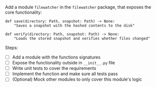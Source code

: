 Add a module `filewatcher` in the `filewatcher` package, that exposes the core functionality:

```
def save(directory: Path, snapshot: Path) -> None:
    "Saves a snapshot with the hashed contents to the disk"

def verify(directory: Path, snapshot: Path) -> None:
    "Loads the stored snapshot and verifies whether files changed"
```

Steps:

* [ ] Add a module with the functions signatures
* [ ] Expose the functionality outside in `__init__.py` file
* [ ] Write unit tests to cover the requirements
* [ ] Implement the function and make sure all tests pass
* [ ] (Optional) Mock other modules to only cover this module's logic
